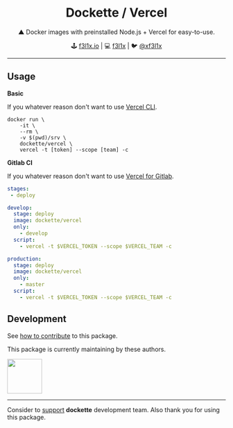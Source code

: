 <h1 align=center>Dockette / Vercel</h1>

<p align=center>
   ▲ Docker images with preinstalled Node.js + Vercel for easy-to-use.
</p>

<p align=center>
🕹 <a href="https://f3l1x.io">f3l1x.io</a> | 💻 <a href="https://github.com/f3l1x">f3l1x</a> | 🐦 <a href="https://twitter.com/xf3l1x">@xf3l1x</a>
</p>

-----

## Usage

**Basic**

If you whatever reason don't want to use [Vercel CLI](https://vercel.com/download).

```
docker run \ 
    -it \
    --rm \
    -v $(pwd)/srv \
    dockette/vercel \
    vercel -t [token] --scope [team] -c
```

**Gitlab CI**

If you whatever reason don't want to use [Vercel for Gitlab](https://vercel.com/gitlab).

```yml
stages:
 - deploy

develop:
  stage: deploy
  image: dockette/vercel
  only:
    - develop
  script:
    - vercel -t $VERCEL_TOKEN --scope $VERCEL_TEAM -c

production:
  stage: deploy
  image: dockette/vercel
  only:
    - master
  script:
    - vercel -t $VERCEL_TOKEN --scope $VERCEL_TEAM -c
```

## Development

See [how to contribute](https://contributte.org/contributing.html) to this package.

This package is currently maintaining by these authors.

<a href="https://github.com/f3l1x">
    <img width="80" height="80" src="https://avatars2.githubusercontent.com/u/538058?v=3&s=80">
</a>

-----

Consider to [support](https://contributte.org/partners.html) **dockette** development team.
Also thank you for using this package.
